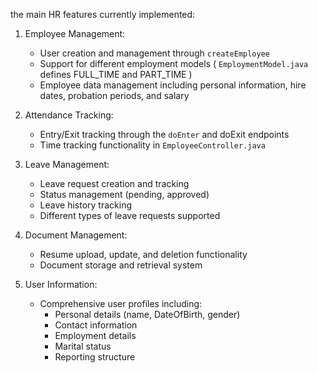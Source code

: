 the main HR features currently implemented:

1. Employee Management:
   
   - User creation and management through `createEmployee`
   - Support for different employment models ( `EmploymentModel.java` defines FULL_TIME and PART_TIME )
   - Employee data management including personal information, hire dates, probation periods, and salary
2. Attendance Tracking:
   
   - Entry/Exit tracking through the `doEnter` and doExit endpoints
   - Time tracking functionality in `EmployeeController.java`
3. Leave Management:
   
   - Leave request creation and tracking
   - Status management (pending, approved)
   - Leave history tracking
   - Different types of leave requests supported
4. Document Management:
   
   - Resume upload, update, and deletion functionality
   - Document storage and retrieval system
5. User Information:
   
   - Comprehensive user profiles including:
     - Personal details (name, DateOfBirth, gender)
     - Contact information
     - Employment details
     - Marital status
     - Reporting structure
